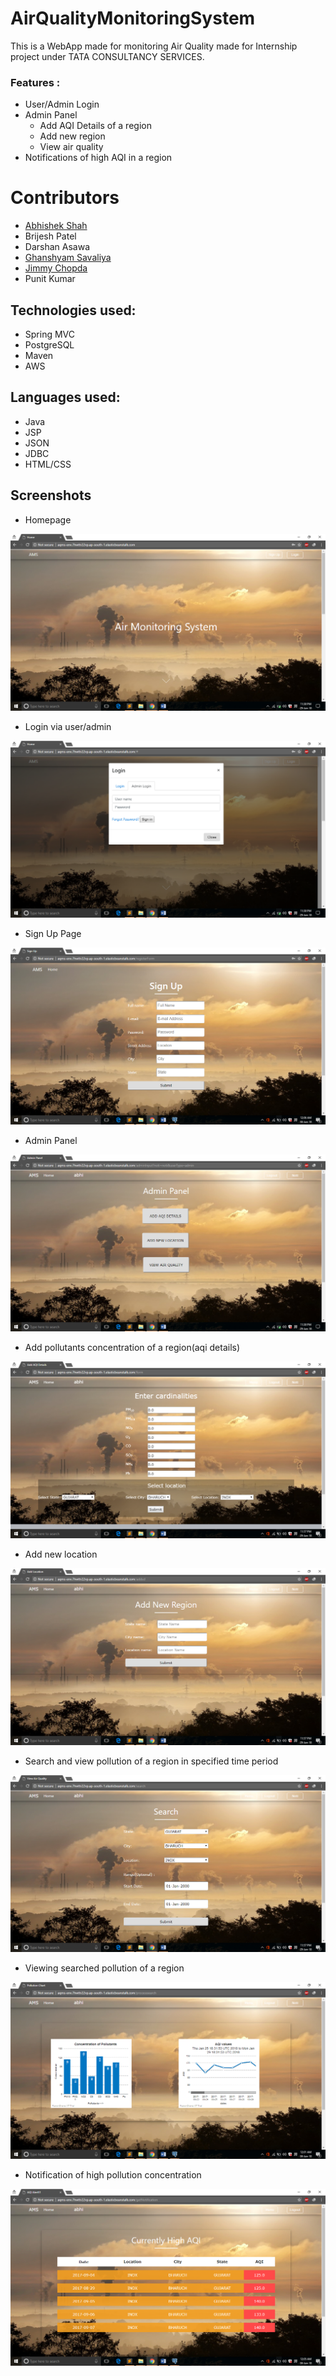 # AirQualityMonitoringSystem
This is a WebApp made for monitoring Air Quality made for Internship project under TATA CONSULTANCY SERVICES.

### Features :
- User/Admin Login
- Admin Panel
  - Add AQI Details of a region 
  - Add new region
  - View air quality
- Notifications of high AQI in a region

# Contributors
- [Abhishek Shah](https://github.com/abhi5658)
- Brijesh Patel
- Darshan Asawa
- [Ghanshyam Savaliya](https://github.com/ghanshyam707)
- [Jimmy Chopda](https://github.com/jhchopda)
- Punit Kumar

## Technologies used:
- Spring MVC
- PostgreSQL
- Maven
- AWS

## Languages used:
- Java
- JSP
- JSON
- JDBC
- HTML/CSS

## Screenshots

- Homepage

![screenshot](https://github.com/abhi5658/AirQualityMonitoringSystem/blob/master/Screenshots/homepage.png)

- Login via user/admin

![screenshot](https://github.com/abhi5658/AirQualityMonitoringSystem/blob/master/Screenshots/login.png)

- Sign Up Page

![screenshot](https://github.com/abhi5658/AirQualityMonitoringSystem/blob/master/Screenshots/sign-up.png)

- Admin Panel

![screenshot](https://github.com/abhi5658/AirQualityMonitoringSystem/blob/master/Screenshots/admin-panel.png)

- Add pollutants concentration of a region(aqi details)

![screenshot](https://github.com/abhi5658/AirQualityMonitoringSystem/blob/master/Screenshots/add-aqi.png)

- Add new location

![screenshot](https://github.com/abhi5658/AirQualityMonitoringSystem/blob/master/Screenshots/add-region.png)

- Search and view pollution of a region in specified time period

![screenshot](https://github.com/abhi5658/AirQualityMonitoringSystem/blob/master/Screenshots/search.png)

- Viewing searched pollution of a region

![screenshot](https://github.com/abhi5658/AirQualityMonitoringSystem/blob/master/Screenshots/view-graph.png)

- Notification of high pollution concentration

![screenshot](https://github.com/abhi5658/AirQualityMonitoringSystem/blob/master/Screenshots/notification.png)
